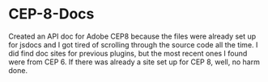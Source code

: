 # CEP-8-Docs
Created an API doc for Adobe CEP8 because the files were already set up for jsdocs and I got tired of scrolling through the source code all the time. I did find doc sites for previous plugins, but the most recent ones I found were from CEP 6.
If there was already a site set up for CEP 8, well, no harm done.
